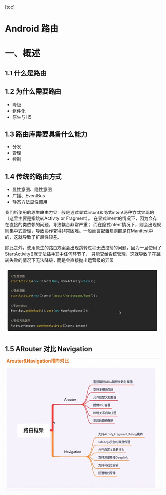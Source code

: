 [toc]

# Android 路由

# 一、概述

## 1.1 什么是路由


## 1.2 为什么需要路由

- 降级
- 组件化
- 原生与H5


## 1.3 路由库需要具备什么能力

- 分发
- 管理
- 控制



## 1.4 传统的路由方式

- 显性意图、隐性意图
- 广播、EventBus
- 静态方法显性调用

我们所使用的原生路由方案一般是通过显式intent和隐式intent两种方式实现的（这里主要是指跳转Activity or Fragment）。
在显式intent的情况下，因为会存在直接的类依赖的问题，导致耦合非常严重；
而在隐式intent情况下，则会出现规则集中式管理，导致协作变得非常困难。一般而言配置规则都是在Manifest中的，这就导致了扩展性较差。

除此之外，使用原生的路由方案会出现跳转过程无法控制的问题，因为一旦使用了StartActivity()就无法插手其中任何环节了，
只能交给系统管理，这就导致了在跳转失败的情况下无法降级，而是会直接抛出运营级的异常




![传统的路由方式](../../pics/android/router/传统的路由方式.png)


## 1.5 ARouter 对比 Navigation

![Arouter和Navigation对比](../../pics/android/router/Arouter和Navigation对比.png)

# 